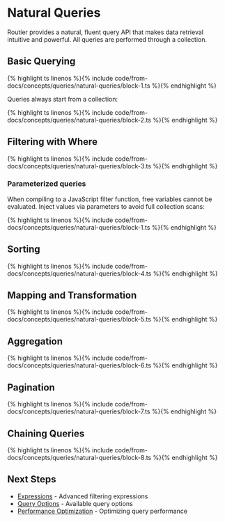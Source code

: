# Natural Queries

Routier provides a natural, fluent query API that makes data retrieval intuitive and powerful. All queries are performed through a collection.

## Basic Querying

{% highlight ts linenos %}{% include code/from-docs/concepts/queries/natural-queries/block-1.ts %}{% endhighlight %}

Queries always start from a collection:

{% highlight ts linenos %}{% include code/from-docs/concepts/queries/natural-queries/block-2.ts %}{% endhighlight %}

## Filtering with Where

{% highlight ts linenos %}{% include code/from-docs/concepts/queries/natural-queries/block-3.ts %}{% endhighlight %}

### Parameterized queries

When compiling to a JavaScript filter function, free variables cannot be evaluated. Inject values via parameters to avoid full collection scans:


{% highlight ts linenos %}{% include code/from-docs/concepts/queries/natural-queries/block-1.ts %}{% endhighlight %}


## Sorting

{% highlight ts linenos %}{% include code/from-docs/concepts/queries/natural-queries/block-4.ts %}{% endhighlight %}

## Mapping and Transformation

{% highlight ts linenos %}{% include code/from-docs/concepts/queries/natural-queries/block-5.ts %}{% endhighlight %}

## Aggregation

{% highlight ts linenos %}{% include code/from-docs/concepts/queries/natural-queries/block-6.ts %}{% endhighlight %}

## Pagination

{% highlight ts linenos %}{% include code/from-docs/concepts/queries/natural-queries/block-7.ts %}{% endhighlight %}

## Chaining Queries

{% highlight ts linenos %}{% include code/from-docs/concepts/queries/natural-queries/block-8.ts %}{% endhighlight %}

## Next Steps

- [Expressions](/concepts/queries/expressions/) - Advanced filtering expressions
- [Query Options](/concepts/queries/query-options/) - Available query options
- [Performance Optimization](/concepts/data-pipeline/performance-optimization.md) - Optimizing query performance
